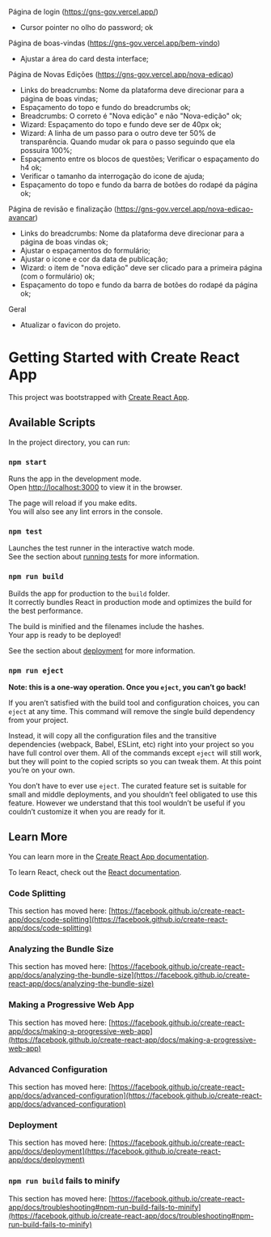 Página de login (https://gns-gov.vercel.app/)

- Cursor pointer no olho do password; ok

Página de boas-vindas (https://gns-gov.vercel.app/bem-vindo)

- Ajustar a área do card desta interface;

Página de Novas Edições (https://gns-gov.vercel.app/nova-edicao)

- Links do breadcrumbs: Nome da plataforma deve direcionar para a página de boas vindas;
- Espaçamento do topo e fundo do breadcrumbs ok;
- Breadcrumbs: O correto é "Nova edição" e não "Nova-edição" ok;
- Wizard: Espaçamento do topo e fundo deve ser de 40px ok;
- Wizard: A linha de um passo para o outro deve ter 50% de transparência. Quando mudar ok para o passo seguindo que ela possuira 100%;
- Espaçamento entre os blocos de questões; Verificar o espaçamento do h4 ok;
- Verificar o tamanho da interrogação do icone de ajuda;
- Espaçamento do topo e fundo da barra de botões do rodapé da página ok;

Página de revisão e finalização (https://gns-gov.vercel.app/nova-edicao-avancar)

- Links do breadcrumbs: Nome da plataforma deve direcionar para a página de boas vindas ok;
- Ajustar o espaçamentos do formulário;
- Ajustar o icone e cor da data de publicação;
- Wizard: o item de "nova edição" deve ser clicado para a primeira página (com o formulário) ok;
- Espaçamento do topo e fundo da barra de botões do rodapé da página ok;

Geral

- Atualizar o favicon do projeto.

# Getting Started with Create React App

This project was bootstrapped with [Create React App](https://github.com/facebook/create-react-app).

## Available Scripts

In the project directory, you can run:

### `npm start`

Runs the app in the development mode.\
Open [http://localhost:3000](http://localhost:3000) to view it in the browser.

The page will reload if you make edits.\
You will also see any lint errors in the console.

### `npm test`

Launches the test runner in the interactive watch mode.\
See the section about [running tests](https://facebook.github.io/create-react-app/docs/running-tests) for more information.

### `npm run build`

Builds the app for production to the `build` folder.\
It correctly bundles React in production mode and optimizes the build for the best performance.

The build is minified and the filenames include the hashes.\
Your app is ready to be deployed!

See the section about [deployment](https://facebook.github.io/create-react-app/docs/deployment) for more information.

### `npm run eject`

**Note: this is a one-way operation. Once you `eject`, you can’t go back!**

If you aren’t satisfied with the build tool and configuration choices, you can `eject` at any time. This command will remove the single build dependency from your project.

Instead, it will copy all the configuration files and the transitive dependencies (webpack, Babel, ESLint, etc) right into your project so you have full control over them. All of the commands except `eject` will still work, but they will point to the copied scripts so you can tweak them. At this point you’re on your own.

You don’t have to ever use `eject`. The curated feature set is suitable for small and middle deployments, and you shouldn’t feel obligated to use this feature. However we understand that this tool wouldn’t be useful if you couldn’t customize it when you are ready for it.

## Learn More

You can learn more in the [Create React App documentation](https://facebook.github.io/create-react-app/docs/getting-started).

To learn React, check out the [React documentation](https://reactjs.org/).

### Code Splitting

This section has moved here: [https://facebook.github.io/create-react-app/docs/code-splitting](https://facebook.github.io/create-react-app/docs/code-splitting)

### Analyzing the Bundle Size

This section has moved here: [https://facebook.github.io/create-react-app/docs/analyzing-the-bundle-size](https://facebook.github.io/create-react-app/docs/analyzing-the-bundle-size)

### Making a Progressive Web App

This section has moved here: [https://facebook.github.io/create-react-app/docs/making-a-progressive-web-app](https://facebook.github.io/create-react-app/docs/making-a-progressive-web-app)

### Advanced Configuration

This section has moved here: [https://facebook.github.io/create-react-app/docs/advanced-configuration](https://facebook.github.io/create-react-app/docs/advanced-configuration)

### Deployment

This section has moved here: [https://facebook.github.io/create-react-app/docs/deployment](https://facebook.github.io/create-react-app/docs/deployment)

### `npm run build` fails to minify

This section has moved here: [https://facebook.github.io/create-react-app/docs/troubleshooting#npm-run-build-fails-to-minify](https://facebook.github.io/create-react-app/docs/troubleshooting#npm-run-build-fails-to-minify)
